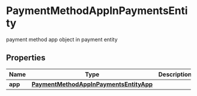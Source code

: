 

# PaymentMethodAppInPaymentsEntity

payment method app object in payment entity

## Properties

| Name | Type | Description | Notes |
|------------ | ------------- | ------------- | -------------|
|**app** | [**PaymentMethodAppInPaymentsEntityApp**](PaymentMethodAppInPaymentsEntityApp.md) |  |  [optional] |



